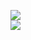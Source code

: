[![](https://img.shields.io/badge/Made%20With-Github%20Spray-lightgrey.svg?style=for-the-badge&logo=github)](https://github.com/Annihil/github-spray#6192)  
[![](https://i.imgur.com/2DrTn0Z.gif)](https://github.com/Annihil/github-spray)